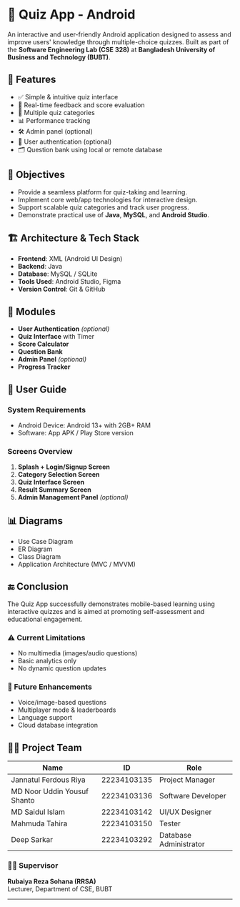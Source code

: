 # 📱 Quiz App - Android

An interactive and user-friendly Android application designed to assess and improve users' knowledge through multiple-choice quizzes. Built as part of the **Software Engineering Lab (CSE 328)** at **Bangladesh University of Business and Technology (BUBT)**.

## 🚀 Features

- ✅ Simple & intuitive quiz interface
- 🔄 Real-time feedback and score evaluation
- 🧠 Multiple quiz categories
- 📊 Performance tracking
- 🛠 Admin panel (optional)
- 🔐 User authentication (optional)
- 🗂 Question bank using local or remote database

## 🎯 Objectives

- Provide a seamless platform for quiz-taking and learning.
- Implement core web/app technologies for interactive design.
- Support scalable quiz categories and track user progress.
- Demonstrate practical use of **Java**, **MySQL**, and **Android Studio**.

## 🏗️ Architecture & Tech Stack

- **Frontend**: XML (Android UI Design)
- **Backend**: Java
- **Database**: MySQL / SQLite
- **Tools Used**: Android Studio, Figma
- **Version Control**: Git & GitHub

## 🧩 Modules

- **User Authentication** *(optional)*
- **Quiz Interface** with Timer
- **Score Calculator**
- **Question Bank**
- **Admin Panel** *(optional)*
- **Progress Tracker**

## 📱 User Guide

### System Requirements

- Android Device: Android 13+ with 2GB+ RAM
- Software: App APK / Play Store version

### Screens Overview

1. **Splash + Login/Signup Screen**
2. **Category Selection Screen**
3. **Quiz Interface Screen**
4. **Result Summary Screen**
5. **Admin Management Panel** *(optional)*

## 📊 Diagrams

- Use Case Diagram
- ER Diagram
- Class Diagram
- Application Architecture (MVC / MVVM)


## 🔚 Conclusion

The Quiz App successfully demonstrates mobile-based learning using interactive quizzes and is aimed at promoting self-assessment and educational engagement.

### ⚠️ Current Limitations

- No multimedia (images/audio questions)
- Basic analytics only
- No dynamic question updates

### 🔮 Future Enhancements

- Voice/image-based questions
- Multiplayer mode & leaderboards
- Language support
- Cloud database integration

## 👨‍💻 Project Team

| Name                      | ID           | Role                   |
|---------------------------|--------------|------------------------|
| Jannatul Ferdous Riya     | 22234103135  | Project Manager        |
| MD Noor Uddin Yousuf Shanto | 22234103136  | Software Developer     |
| MD Saidul Islam           | 22234103142  | UI/UX Designer         |
| Mahmuda Tahira            | 22234103150  | Tester                 |
| Deep Sarkar               | 22234103292  | Database Administrator |

### 🧑‍🏫 Supervisor

**Rubaiya Reza Sohana (RRSA)**  
Lecturer, Department of CSE, BUBT

---
